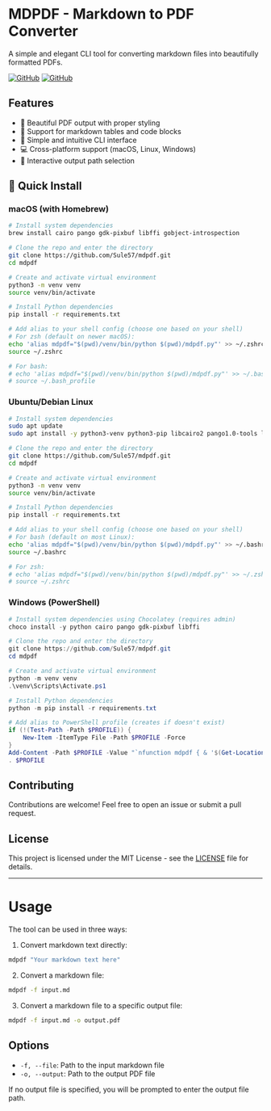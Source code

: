 # MDPDF - Markdown to PDF Converter

A simple and elegant CLI tool for converting markdown files into beautifully formatted PDFs.

[![GitHub](https://img.shields.io/github/license/Sule57/mdpdf)](https://github.com/Sule57/mdpdf/blob/main/LICENSE)
[![GitHub](https://img.shields.io/github/stars/Sule57/mdpdf)](https://github.com/Sule57/mdpdf/stargazers)

## Features

- 🎨 Beautiful PDF output with proper styling
- 📝 Support for markdown tables and code blocks
- 🚀 Simple and intuitive CLI interface
- 💻 Cross-platform support (macOS, Linux, Windows)
- 🔄 Interactive output path selection

## 🚀 Quick Install

### macOS (with Homebrew)
```bash
# Install system dependencies
brew install cairo pango gdk-pixbuf libffi gobject-introspection

# Clone the repo and enter the directory
git clone https://github.com/Sule57/mdpdf.git
cd mdpdf

# Create and activate virtual environment
python3 -m venv venv
source venv/bin/activate

# Install Python dependencies
pip install -r requirements.txt

# Add alias to your shell config (choose one based on your shell)
# For zsh (default on newer macOS):
echo 'alias mdpdf="$(pwd)/venv/bin/python $(pwd)/mdpdf.py"' >> ~/.zshrc
source ~/.zshrc

# For bash:
# echo 'alias mdpdf="$(pwd)/venv/bin/python $(pwd)/mdpdf.py"' >> ~/.bash_profile
# source ~/.bash_profile
```

### Ubuntu/Debian Linux
```bash
# Install system dependencies
sudo apt update
sudo apt install -y python3-venv python3-pip libcairo2 pango1.0-tools libgdk-pixbuf2.0-0 libffi-dev gir1.2-pango-1.0

# Clone the repo and enter the directory
git clone https://github.com/Sule57/mdpdf.git
cd mdpdf

# Create and activate virtual environment
python3 -m venv venv
source venv/bin/activate

# Install Python dependencies
pip install -r requirements.txt

# Add alias to your shell config (choose one based on your shell)
# For bash (default on most Linux):
echo 'alias mdpdf="$(pwd)/venv/bin/python $(pwd)/mdpdf.py"' >> ~/.bashrc
source ~/.bashrc

# For zsh:
# echo 'alias mdpdf="$(pwd)/venv/bin/python $(pwd)/mdpdf.py"' >> ~/.zshrc
# source ~/.zshrc
```

### Windows (PowerShell)
```powershell
# Install system dependencies using Chocolatey (requires admin)
choco install -y python cairo pango gdk-pixbuf libffi

# Clone the repo and enter the directory
git clone https://github.com/Sule57/mdpdf.git
cd mdpdf

# Create and activate virtual environment
python -m venv venv
.\venv\Scripts\Activate.ps1

# Install Python dependencies
python -m pip install -r requirements.txt

# Add alias to PowerShell profile (creates if doesn't exist)
if (!(Test-Path -Path $PROFILE)) {
    New-Item -ItemType File -Path $PROFILE -Force
}
Add-Content -Path $PROFILE -Value "`nfunction mdpdf { & '$(Get-Location)\venv\Scripts\python.exe' '$(Get-Location)\mdpdf.py' `$args }"
. $PROFILE
```

## Contributing

Contributions are welcome! Feel free to open an issue or submit a pull request.

## License

This project is licensed under the MIT License - see the [LICENSE](LICENSE) file for details.

---

# Usage

The tool can be used in three ways:

1. Convert markdown text directly:
```bash
mdpdf "Your markdown text here"
```

2. Convert a markdown file:
```bash
mdpdf -f input.md
```

3. Convert a markdown file to a specific output file:
```bash
mdpdf -f input.md -o output.pdf
```

## Options

- `-f, --file`: Path to the input markdown file
- `-o, --output`: Path to the output PDF file

If no output file is specified, you will be prompted to enter the output file path. 